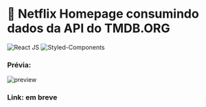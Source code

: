 # 🎥 Netflix Homepage consumindo dados da API do TMDB.ORG

![React JS](https://img.shields.io/badge/React-20232A?style=for-the-badge&logo=react&logoColor=61DAFB)
![Styled-Components](https://img.shields.io/badge/styled--components-DB7093?style=for-the-badge&logo=styled-components&logoColor=white)

### Prévia:
![preview](https://i.imgur.com/pHt1FTA.png)

### Link: em breve